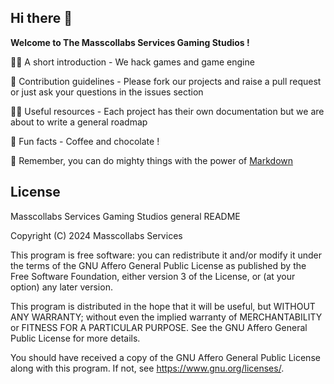 ## Hi there 👋

**Welcome to The Masscollabs Services Gaming Studios !**

🙋‍♀️ A short introduction - We hack games and game engine

🌈 Contribution guidelines - Please fork our projects and raise a pull request or just ask your questions in the issues section 

👩‍💻 Useful resources - Each project has their own documentation but we are about to write a general roadmap 

🍿 Fun facts - Coffee and chocolate !

🧙 Remember, you can do mighty things with the power of [Markdown](https://docs.github.com/github/writing-on-github/getting-started-with-writing-and-formatting-on-github/basic-writing-and-formatting-syntax)

## License

Masscollabs Services Gaming Studios general README

Copyright (C) 2024 Masscollabs Services

This program is free software: you can redistribute it and/or modify
it under the terms of the GNU Affero General Public License as published
by the Free Software Foundation, either version 3 of the License, or
(at your option) any later version.

This program is distributed in the hope that it will be useful,
but WITHOUT ANY WARRANTY; without even the implied warranty of
MERCHANTABILITY or FITNESS FOR A PARTICULAR PURPOSE.  See the
GNU Affero General Public License for more details.

You should have received a copy of the GNU Affero General Public License
along with this program.  If not, see <https://www.gnu.org/licenses/>.
